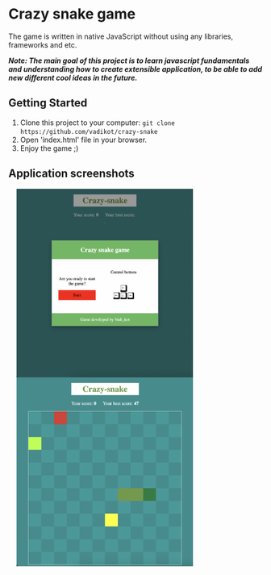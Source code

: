 # Crazy snake game

The game is written in native JavaScript without using any libraries, frameworks and etc.

***Note: The main goal of this project is to learn javascript fundamentals and understanding how to create extensible
application, to be able to add new different cool ideas in the future.***

## Getting Started

1. Clone this project to your computer: `git clone https://github.com/vadikot/crazy-snake`
2. Open 'index.html' file in your browser.
3. Enjoy the game ;)

## Application screenshots

<img src="./screenshots/menu.png" width="350" alt="Menu" align="left"  hspace="16">
<img src="./screenshots/game.png" width="350" alt="Game" align=""  hspace="16">